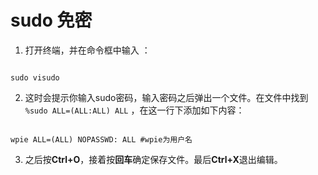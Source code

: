 # sudo 免密

1. 打开终端，并在命令框中输入 ：

```

sudo visudo

```

2. 这时会提示你输入sudo密码，输入密码之后弹出一个文件。在文件中找到 `%sudo ALL=(ALL:ALL) ALL` ，在这一行下添加如下内容：

```

wpie ALL=(ALL) NOPASSWD: ALL #wpie为用户名

```

3. 之后按**Ctrl+O**，接着按**回车**确定保存文件。最后**Ctrl+X**退出编辑。

